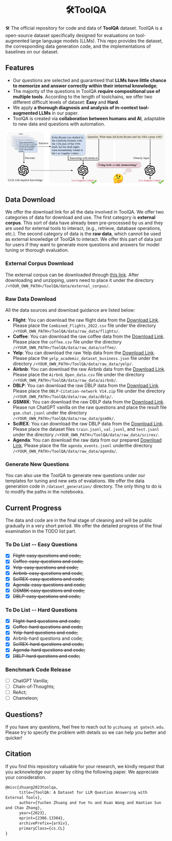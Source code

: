 <div align= "center">
    <h1> 🛠️ToolQA</h1>
</div>

🛠️ The official repository for code and data of **ToolQA** dataset. ToolQA is a open-source dataset specifically designed for evaluations on tool-augmented large language models (LLMs). This repo provides the dataset, the corresponding data generation code, and the implementations of baselines on our dataset.

## Features

- Our questions are selected and guaranteed that **LLMs have little chance to memorize and answer correctly within their internal knowledge**;
- The majority of the questions in ToolQA **require compositional use of multiple tools**. According to the length of toolchains, we offer two different difficult levels of dataset: **Easy** and **Hard**.
- We apply **a thorough diagnosis and analysis of in-context tool-augmented LLMs** in our paper.
- ToolQA is created via **collaboration between humans and AI**, adaptable to new data and questions with automation.

<p align="center">
  <img 
    width="800"
    src="./figure/overview.png"
  >
</p>

## Data Download
We offer the download link for all the data involved in ToolQA. We offer two categories of data for download and use. The first category is **external corpus**. This sort of data have already been pre-processed by us and they are used for external tools to interact, (e.g., retrieve, database operations, etc.). The second category of data is the **raw data**, which cannot be used as external knowledge of ToolQA to interact. We offer this part of data just for users if they want to generate more questions and answers for model tuning or thorough evaluation.

### External Corpus Download
The external corpus can be downloaded through [this link](https://drive.google.com/file/d/1zRbHzPW2x4dDcfmphBWlan8cxUCRNmqk/view?usp=drive_link). After downloading and unzipping, users need to place it under the directory  ``/<YOUR_OWN_PATH>/ToolQA/data/external_corpus/``.

### Raw Data Download
All the data sources and download guidance are listed below:
- **Flight**: You can download the raw flight data from the [Download Link](https://www.kaggle.com/datasets/robikscube/flight-delay-dataset-20182022?select=Combined_Flights_2022.csv). Please place the ``Combined_Flights_2022.csv`` file under the directory ``/<YOUR_OWN_PATH>/ToolQA/data/raw_data/flights/``.
- **Coffee**: You can download the raw coffee data from the [Download Link](https://www.kaggle.com/datasets/psycon/daily-coffee-price). Please place the ``coffee.csv`` file under the directory ``/<YOUR_OWN_PATH>/ToolQA/data/raw_data/coffee/``.
- **Yelp**: You can download the raw Yelp data from the [Download Link](https://www.kaggle.com/datasets/yelp-dataset/yelp-dataset?select=yelp_academic_dataset_business.json). Please place the ``yelp_academic_dataset_business.json`` file under the directory ``/<YOUR_OWN_PATH>/ToolQA/data/raw_data/yelp/``.
- **Airbnb**: You can download the raw Airbnb data from the [Download Link](https://www.kaggle.com/datasets/arianazmoudeh/airbnbopendata). Please place the ``Airbnb_Open_data.csv`` file under the directory ``/<YOUR_OWN_PATH>/ToolQA/data/raw_data/airbnb/``.
- **DBLP**: You can download the raw DBLP data from the [Download Link](https://www.aminer.org/citation). Please place the ``DBLP-Citation-network V14.zip`` file under the directory ``/<YOUR_OWN_PATH>/ToolQA/data/raw_data/dblp/``.
- **GSM8K**: You can download the raw DBLP data from the [Download Link](https://github.com/openai/grade-school-math). Please run ChatGPT vanilla on the raw questions and place the result file ``gsm.chat.jsonl`` under the directory ``/<YOUR_OWN_PATH>/ToolQA/data/raw_data/gsm8k/``.
- **SciREX**: You can download the raw DBLP data from the [Download Link](https://github.com/allenai/SciREX). Please place the dataset files ``train.jsonl``, ``val.jsonl``, and ``test.jsonl`` under the directory ``/<YOUR_OWN_PATH>/ToolQA/data/raw_data/scirex/``.
- **Agenda**: You can download the raw data from our prepared [Download Link](https://drive.google.com/file/d/1A-DP_EFGVglaXf6-RUzN2Oq4rB58jExG/view?usp=drive_link). Please place the file ``agenda_events.jsonl`` underthe directory ``/<YOUR_OWN_PATH>/ToolQA/data/raw_data/agenda/``.

### Generate New Questions
You can also use the ToolQA to generate new questions under our templates for tuning and new sets of evalations. We offer the data generation code in `/dataset_generation/` directory. The only thing to do is to modify the paths in the notebooks.


## Current Progress
The data and code are in the final stage of cleaning and will be public gradually in a very short period. We offer the detailed progress of the final examination in the TODO list part.

### To Do List -- Easy Questions
- [x] ~~Flight-easy questions and code;~~
- [x] ~~Coffee-easy questions and code;~~
- [x] ~~Yelp-easy questions and code;~~
- [x] ~~Airbnb-easy questions and code~~;
- [x] ~~SciREX-easy questions and code;~~
- [x] ~~Agenda-easy questions and code;~~
- [x] ~~GSM8K-easy questions and code;~~
- [x] ~~DBLP-easy questions and code;~~

### To Do List -- Hard Questions
- [x] ~~Flight-hard questions and code;~~
- [x] ~~Coffee-hard questions and code;~~
- [x] ~~Yelp-hard questions and code;~~
- [x] Airbnb-hard questions and code;
- [x] ~~SciREX-hard questions and code;~~
- [x] ~~Agenda-hard questions and code;~~
- [x] ~~DBLP-hard questions and code;~~

### Benchmark Code Release
- [ ] ChatGPT Vanilla;
- [ ] Chain-of-Thoughts;
- [ ] ReAct;
- [ ] Chameleon;

## Questions?
If you have any questions, feel free to reach out to `yczhuang at gatech.edu`. Please try to specify the problem with details so we can help you better and quicker!

## Citation
If you find this repository valuable for your research, we kindly request that you acknowledge our paper by citing the following paper. We appreciate your consideration.
```
@misc{zhuang2023toolqa,
      title={ToolQA: A Dataset for LLM Question Answering with External Tools}, 
      author={Yuchen Zhuang and Yue Yu and Kuan Wang and Haotian Sun and Chao Zhang},
      year={2023},
      eprint={2306.13304},
      archivePrefix={arXiv},
      primaryClass={cs.CL}
}
```
